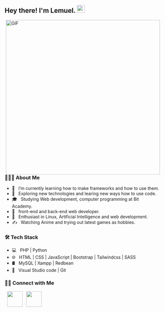 <h2> Hey there! I'm Lemuel. <img src="https://c.tenor.com/SNL9_xhZl9oAAAAi/waving-hand-joypixels.gif" width="25"></h2>
<img align="right" alt="GIF" src="https://c.tenor.com/GIYnmPBTFsUAAAAC/keyboard-anime.gif" width="500"/>

<h3> 👨🏻‍💻 About Me </h3>

- 🔭 &nbsp; I’m currently learning how to make frameworks and how to use them.
- 🤔 &nbsp; Exploring new technologies and learing new ways how to use code.
- 🎓 &nbsp; Studying Web development, computer programming at Bit Academy.
- 💼 &nbsp; front-end and back-end web developer.
- 🌱 &nbsp; Enthusiast in Linux, Artificial Intelligence and web development.
- ✍️ &nbsp; Watching Anime and trying out latest games as hobbies.

<h3>🛠 Tech Stack</h3>

- 💻 &nbsp; PHP | Python 
- 🌐 &nbsp; HTML | CSS | JavaScript | Bootstrap | Tailwindcss | SASS
- 🛢 &nbsp; MySQL | Xampp | Redbean
- 🔧 &nbsp; Visual Studio code | Git

<h3> 🤝🏻 Connect with Me </h3>

<p align="left">
&nbsp; <a href="https://www.linkedin.com/in/lemuel-bakker-5b53a5222/" target="_blank" rel="noopener noreferrer"><img src="https://img.icons8.com/color/48/000000/linkedin.png" width="50" /></a>
&nbsp; <a href="mailto:lembak03@hotmail.com" target="_blank" rel="noopener noreferrer"><img src="https://img.icons8.com/color/48/000000/ms-outlook.png"  width="50" /></a>
</p>
